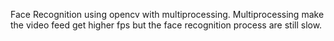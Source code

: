 Face Recognition using opencv with multiprocessing. Multiprocessing make the video feed get higher fps but the face recognition process are still slow.
